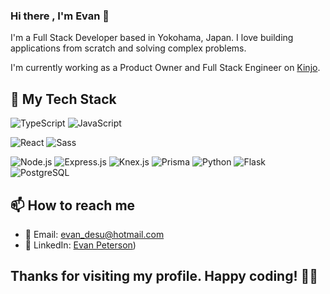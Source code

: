 ### Hi there , I'm Evan 👋

I'm a Full Stack Developer based in Yokohama, Japan. I love building applications from scratch and solving complex problems.

I'm currently working as a Product Owner and Full Stack Engineer on [Kinjo](http://www.kinjo-japan.com).

## 🔧 My Tech Stack

![TypeScript](https://img.shields.io/badge/-TypeScript-007ACC?style=flat-square&logo=typescript)
![JavaScript](https://img.shields.io/badge/-JavaScript-black?style=flat-square&logo=javascript)

![React](https://img.shields.io/badge/-React-black?style=flat-square&logo=react)
![Sass](https://img.shields.io/badge/-Sass-C69?style=flat-square&logo=sass)

![Node.js](https://img.shields.io/badge/-Node.js-black?style=flat-square&logo=Node.js)
![Express.js](https://img.shields.io/badge/-Express.js-grey?style=flat-square&logo=express)
![Knex.js](https://img.shields.io/badge/-Knex.js-grey?style=flat-square&logo=knex)
![Prisma](https://img.shields.io/badge/-Prisma-2D3748?style=flat-square&logo=prisma)
![Python](https://img.shields.io/badge/-Python-3776AB?style=flat-square&logo=python)
![Flask](https://img.shields.io/badge/-Flask-000000?style=flat-square&logo=flask)
![PostgreSQL](https://img.shields.io/badge/-PostgreSQL-336791?style=flat-square&logo=postgresql)

## 📫 How to reach me

- 📧 Email: [evan_desu@hotmail.com](mailto:evan_desu@hotmail.com)
- 👥 LinkedIn: [Evan Peterson](https://www.linkedin.com/in/evan-peterson-desu/))

## Thanks for visiting my profile. Happy coding! 👨‍💻

